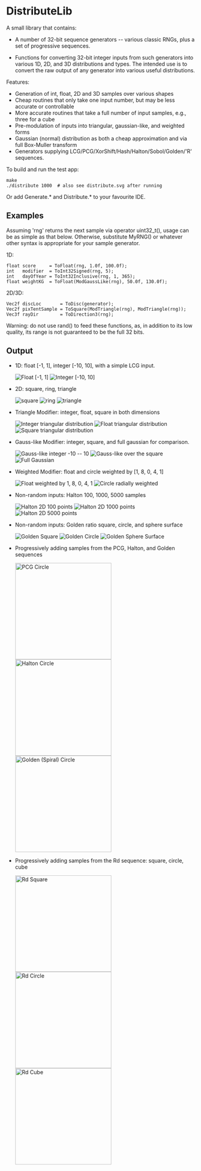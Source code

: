 DistributeLib
=============

A small library that contains:

- A number of 32-bit sequence generators -- various classic RNGs, plus a set of
  progressive sequences.

- Functions for converting 32-bit integer inputs from such generators into
  various 1D, 2D, and 3D distributions and types. The intended use is to convert
  the raw output of any generator into various useful distributions.

Features:

* Generation of int, float, 2D and 3D samples over various shapes
* Cheap routines that only take one input number, but may be less accurate or
  controllable
* More accurate routines that take a full number of input samples, e.g., three
  for a cube
* Pre-modulation of inputs into triangular, gaussian-like, and weighted forms
* Gaussian (normal) distribution as both a cheap approximation and via full
  Box-Muller transform
* Generators supplying LCG/PCG/XorShift/Hash/Halton/Sobol/Golden/'R' sequences.

To build and run the test app:

	make
    ./distribute 1000  # also see distribute.svg after running

Or add Generate.* and Distribute.* to your favourite IDE.


Examples
--------

Assuming 'rng' returns the next sample via operator uint32_t(), usage can be as
simple as that below. Otherwise, substitute MyRNG() or whatever other syntax is
appropriate for your sample generator.

1D:

	float score     = ToFloat(rng, 1.0f, 100.0f);
	int   modifier  = ToInt32Signed(rng, 5);
	int   dayOfYear = ToInt32Inclusive(rng, 1, 365);
	float weightKG  = ToFloat(ModGaussLike(rng), 50.0f, 130.0f);

2D/3D:

    Vec2f discLoc       = ToDisc(generator);
	Vec2f pixTentSample = ToSquare(ModTriangle(rng), ModTriangle(rng));
	Vec3f rayDir        = ToDirection3(rng);

Warning: do not use rand() to feed these functions, as, in addition to its low
quality, its range is not guaranteed to be the full 32 bits.


Output
------

* 1D: float [-1, 1], integer [-10, 10], with a simple LCG input.

	![](images/float.png "Float [-1, 1]")
	![](images/int.png "Integer [-10, 10]")

* 2D: square, ring, triangle

	![](images/square.png "square")
	![](images/ring.png "ring")
	![](images/triangle.png "triangle")


* Triangle Modifier: integer, float, square in both dimensions

	![](images/int-triangle.png "Integer triangular distribution")
	![](images/float-triangle.png "Float triangular distribution")
	![](images/square-triangle.png "Square triangular distribution")

* Gauss-like Modifier: integer, square, and full gaussian for comparison.

	![](images/int-gauss-like.png "Gauss-like integer -10 -- 10")
	![](images/square-gauss-like.png "Gauss-like over the square")
	![](images/gaussian.png "Full Gaussian")

* Weighted Modifier: float and circle weighted by [1, 8, 0, 4, 1]

	![](images/float-weighted.png "Float weighted by 1, 8, 0, 4, 1")
	![](images/circle-radially-weighted.png "Circle radially weighted")

* Non-random inputs: Halton 100, 1000, 5000 samples

	![](images/halton-100.png "Halton 2D 100 points")
	![](images/halton-1000.png "Halton 2D 1000 points")
	![](images/halton-5000.png "Halton 2D 5000 points")

* Non-random inputs: Golden ratio square, circle, and sphere surface

	![](images/square-golden.png "Golden Square")
	![](images/circle-golden.png "Golden Circle")
	![](images/sphere-surface-golden.png "Golden Sphere Surface")

* Progressively adding samples from the PCG, Halton, and Golden sequences

    <a href="images/circle-pcg-anim.gif"   ><img src="images/circle-pcg-anim.gif"    alt="PCG Circle"             width="256"/></a>
    <a href="images/circle-halton-anim.gif"><img src="images/circle-halton-anim.gif" alt="Halton Circle"          width="256"/></a>
    <a href="images/circle-golden-anim.gif"><img src="images/circle-golden-anim.gif" alt="Golden (Spiral) Circle" width="256"/></a>

* Progressively adding samples from the Rd sequence: square, circle, cube

    <a href="images/square-rd-anim.gif"><img src="images/square-rd-anim.gif" alt="Rd Square" width="256"/></a>
    <a href="images/circle-rd-anim.gif"><img src="images/circle-rd-anim.gif" alt="Rd Circle" width="256"/></a>
    <a href="images/cube-rd-anim.gif"  ><img src="images/cube-rd-anim.gif"   alt="Rd Cube"   width="256"/></a>
